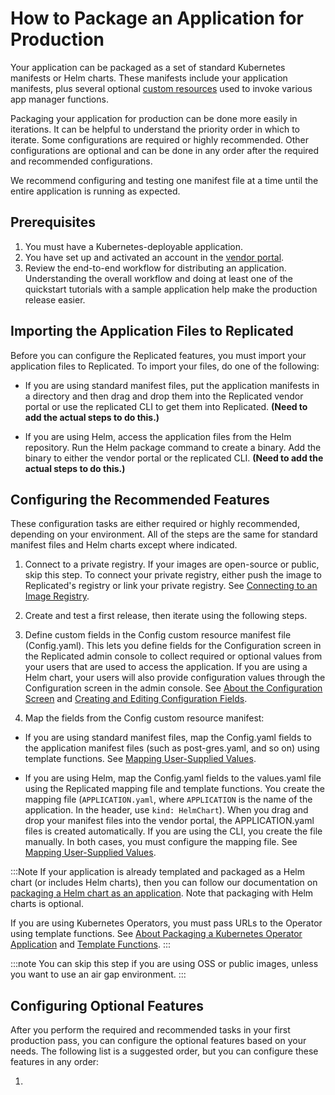 # How to Package an Application for Production

Your application can be packaged as a set of standard Kubernetes manifests or Helm charts.
These manifests include your application manifests, plus several optional [custom resources](../reference/custom-resource-about) used to invoke various app manager functions.

Packaging your application for production can be done more easily in iterations. It can be helpful to understand the priority order in which to iterate. Some configurations are required or highly recommended. Other configurations are optional and can be done in any order after the required and recommended configurations.

We recommend configuring and testing one manifest file at a time until the entire application is running as expected.

## Prerequisites

1. You must have a Kubernetes-deployable application.
1. You have set up and activated an account in the [vendor portal](vendor.replicated.com).
1. Review the end-to-end workflow for distributing an application. Understanding the overall workflow and doing at least one of the quickstart tutorials with a sample application help make the production release easier.

## Importing the Application Files to Replicated

Before you can configure the Replicated features, you must import your application files to Replicated. To import your files, do one of the following:

- If you are using standard manifest files, put the application manifests in a directory and then drag and drop them into the Replicated vendor portal or use the replicated CLI to get them into Replicated. **(Need to add the actual steps to do this.)**

- If you are using Helm, access the application files from the Helm repository. Run the Helm package command to create a binary. Add the binary to either the vendor portal or the replicated CLI. **(Need to add the actual steps to do this.)**

## Configuring the Recommended Features

These configuration tasks are either required or highly recommended, depending on your environment. All of the steps are the same for standard manifest files and Helm charts except where indicated.

1. Connect to a private registry. If your images are open-source or public, skip this step. To connect your private registry, either push the image to Replicated's registry or link your private registry. See [Connecting to an Image Registry](packaging-private-images).

1. Create and test a first release, then iterate using the following steps.

1. Define custom fields in the Config custom resource manifest file (Config.yaml). This lets you define fields for the Configuration screen in the Replicated admin console to collect required or optional values from your users that are used to access the application. If you are using a Helm chart, your users will also provide configuration values through the Configuration screen in the admin console. See [About the Configuration Screen](config-screen-about) and [Creating and Editing Configuration Fields](admin-console-customize-config-screen).

1. Map the fields from the Config custom resource manifest:

  - If you are using standard manifest files, map the Config.yaml fields to the application manifest files (such as post-gres.yaml, and so on) using template functions. See [Mapping User-Supplied Values](config-screen-map-inputs).

  - If you are using Helm, map the Config.yaml fields to the values.yaml file using the Replicated mapping file and template functions. You create the mapping file (`APPLICATION.yaml`, where `APPLICATION` is the name of the application. In the header, use `kind: HelmChart`). When you drag and drop your manifest files into the vendor portal, the APPLICATION.yaml files is created automatically. If you are using the CLI, you create the file manually. In both cases, you must configure the mapping file. See [Mapping User-Supplied Values](config-screen-map-inputs).

  :::Note
  If your application is already templated and packaged as a Helm chart (or includes Helm charts), then you can follow our documentation on [packaging a Helm chart as an application](helm-installing-native-helm). Note that packaging with Helm charts is optional.

  If you are using Kubernetes Operators, you must pass URLs to the Operator using template functions. See [About Packaging a Kubernetes Operator Application](operator-packaging-about) and [Template Functions](packaging-template-functions).
  :::

  :::note
  You can skip this step if you are using OSS or public images, unless you want to use an air gap environment.
  :::

## Configuring Optional Features

After you perform the required and recommended tasks in your first production pass, you can configure the optional features based on your needs. The following list is a suggested order, but you can configure these features in any order:

1.
